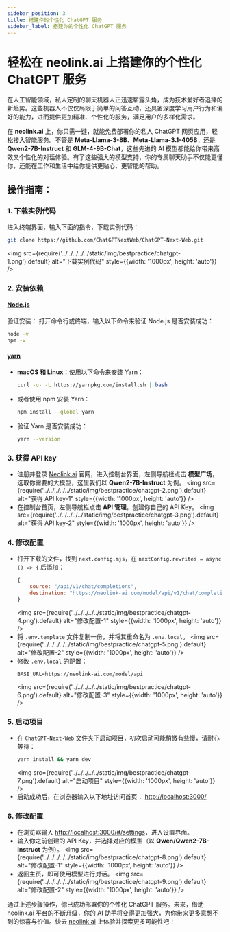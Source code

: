 ```yaml
---
sidebar_position: 3
title: 搭建你的个性化 ChatGPT 服务
sidebar_label: 搭建你的个性化 ChatGPT 服务
---
```


# 轻松在 neolink.ai 上搭建你的个性化 ChatGPT 服务

在人工智能领域，私人定制的聊天机器人正迅速崭露头角，成为技术爱好者追捧的新趋势。这些机器人不仅仅局限于简单的问答互动，还具备深度学习用户行为和偏好的能力，进而提供更加精准、个性化的服务，满足用户的多样化需求。

在 **neolink.ai** 上，你只需一键，就能免费部署你的私人 ChatGPT 网页应用，轻松接入智能服务。不管是 **Meta-Llama-3-8B**、**Meta-Llama-3.1-405B**，还是 **Qwen2-7B-Instruct** 和 **GLM-4-9B-Chat**，这些先进的 AI 模型都能给你带来高效又个性化的对话体验。有了这些强大的模型支持，你的专属聊天助手不仅能更懂你，还能在工作和生活中给你提供更贴心、更智能的帮助。

## 操作指南：

### 1. 下载实例代码

进入终端界面，输入下面的指令，下载实例代码：

```bash
git clone https://github.com/ChatGPTNextWeb/ChatGPT-Next-Web.git
```

<img src={require('../../../../../static/img/bestpractice/chatgpt-1.png').default} alt="下载实例代码" style={{width: '1000px', height: 'auto'}} />

### 2. 安装依赖

#### [Node.js ](https://nodejs.org/en)

验证安装： 打开命令行或终端，输入以下命令来验证 Node.js 是否安装成功：

```bash
node -v
npm -v
```

#### [yarn](https://yarnpkg.com/getting-started/install)

- **macOS 和 Linux**：使用以下命令来安装 Yarn：
  ```bash
  curl -o- -L https://yarnpkg.com/install.sh | bash
  ```
- 或者使用 npm 安装 Yarn：
  ```bash
  npm install --global yarn
  ```
- 验证 Yarn 是否安装成功：
  ```bash
  yarn --version
  ```

### 3. 获得 API key

- 注册并登录 [Neolink.ai](https://neolink-ai.com/) 官网，进入控制台界面，左侧导航栏点击 **模型广场**，选取你需要的大模型，这里我们以 **Qwen2-7B-Instruct** 为例。
  <img src={require('../../../../../static/img/bestpractice/chatgpt-2.png').default} alt="获得 API key-1" style={{width: '1000px', height: 'auto'}} />
- 在控制台首页，左侧导航栏点击 **API 管理**，创建你自己的 API Key。
  <img src={require('../../../../../static/img/bestpractice/chatgpt-3.png').default} alt="获得 API key-2" style={{width: '1000px', height: 'auto'}} />

### 4. 修改配置

- 打开下载的文件，找到 `next.config.mjs`，在 `nextConfig.rewrites = async () => {` 后添加：
  ```javascript
  {
      source: "/api/v1/chat/completions",
      destination: "https://neolink-ai.com/model/api/v1/chat/completions",
  }
  ```
  <img src={require('../../../../../static/img/bestpractice/chatgpt-4.png').default} alt="修改配置-1" style={{width: '1000px', height: 'auto'}} />
- 将 `.env.template` 文件复制一份，并将其重命名为 `.env.local`。
  <img src={require('../../../../../static/img/bestpractice/chatgpt-5.png').default} alt="修改配置-2" style={{width: '1000px', height: 'auto'}} />
- 修改 `.env.local` 的配置：
  ```
  BASE_URL=https://neolink-ai.com/model/api
  ```
  <img src={require('../../../../../static/img/bestpractice/chatgpt-6.png').default} alt="修改配置-3" style={{width: '1000px', height: 'auto'}} />

### 5. 启动项目

- 在 `ChatGPT-Next-Web` 文件夹下启动项目，初次启动可能稍微有些慢，请耐心等待：
  ```bash
  yarn install && yarn dev
  ```
  <img src={require('../../../../../static/img/bestpractice/chatgpt-7.png').default} alt="启动项目" style={{width: '1000px', height: 'auto'}} />
- 启动成功后，在浏览器输入以下地址访问首页：
  [http://localhost:3000/](http://localhost:3000/)

### 6. 修改配置

- 在浏览器输入 [http://localhost:3000/#/settings](http://localhost:3000/#/settings)，进入设置界面。
- 输入你之前创建的 API Key，并选择对应的模型（以 **Qwen/Qwen2-7B-Instruct** 为例）。
  <img src={require('../../../../../static/img/bestpractice/chatgpt-8.png').default} alt="修改配置-1" style={{width: '1000px', height: 'auto'}} />
- 返回主页，即可使用模型进行对话。
  <img src={require('../../../../../static/img/bestpractice/chatgpt-9.png').default} alt="修改配置-2" style={{width: '1000px', height: 'auto'}} />

通过上述步骤操作，你已成功部署你的个性化 ChatGPT 服务。未来，借助 neolink.ai 平台的不断升级，你的 AI 助手将变得更加强大，为你带来更多意想不到的惊喜与价值。快去 [neolink.ai](https://neolink-ai.com/) 上体验并探索更多可能性吧！
